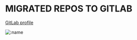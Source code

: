 # MIGRATED REPOS TO GITLAB
[GitLab profile](https://gitlab.com/users/huntears)

![:name](https://count.getloli.com/get/@huntears?theme=rule34)
